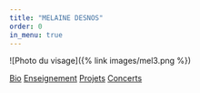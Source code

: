 ```yaml
---
title: "MELAINE DESNOS"
order: 0
in_menu: true
---
```

<p1>![Photo du visage]({% link images/mel3.png %})</p1> 

<a href="bio.html" class="bouton">Bio</a>
<a href="enseignement.html" class="bouton">Enseignement</a> 
<a href="projets en cours.html" class="bouton">Projets</a>
<a href="concerts a venir.html" class="bouton">Concerts</a> 